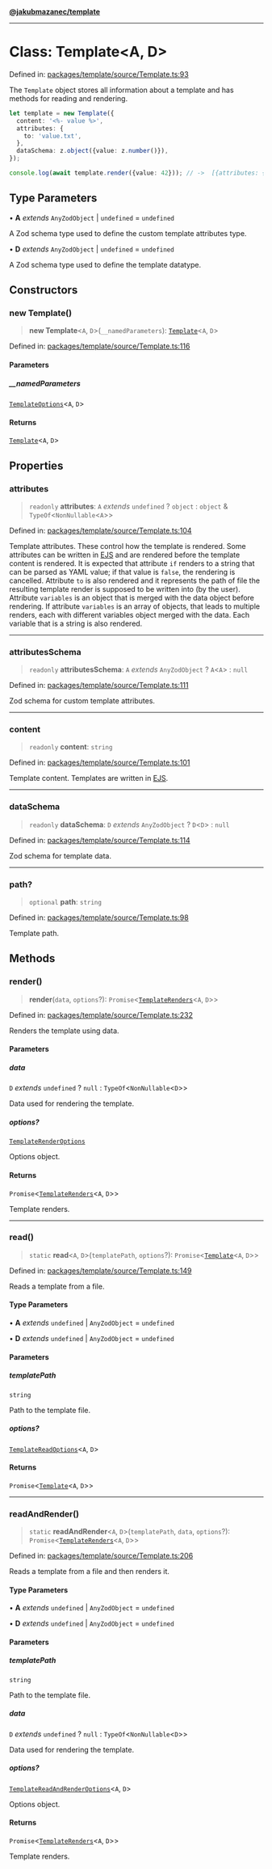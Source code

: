 [**@jakubmazanec/template**](../README.md)

---

# Class: Template\<A, D\>

Defined in:
[packages/template/source/Template.ts:93](https://github.com/jakubmazanec/tools/blob/4a8f82fa13ce52bb52e412e9ac98b543cce14fc2/packages/template/source/Template.ts#L93)

The `Template` object stores all information about a template and has methods for reading and
rendering.

```TypeScript
let template = new Template({
  content: '<%- value %>',
  attributes: {
    to: 'value.txt',
  },
  dataSchema: z.object({value: z.number()}),
});

console.log(await template.render({value: 42})); // ->  [{attributes: {to: 'value.txt'}, data: {value: 42}, content: '42'}]
```

## Type Parameters

• **A** _extends_ `AnyZodObject` \| `undefined` = `undefined`

A Zod schema type used to define the custom template attributes type.

• **D** _extends_ `AnyZodObject` \| `undefined` = `undefined`

A Zod schema type used to define the template datatype.

## Constructors

### new Template()

> **new Template**\<`A`, `D`\>(`__namedParameters`): [`Template`](Template.md)\<`A`, `D`\>

Defined in:
[packages/template/source/Template.ts:116](https://github.com/jakubmazanec/tools/blob/4a8f82fa13ce52bb52e412e9ac98b543cce14fc2/packages/template/source/Template.ts#L116)

#### Parameters

##### \_\_namedParameters

[`TemplateOptions`](../type-aliases/TemplateOptions.md)\<`A`, `D`\>

#### Returns

[`Template`](Template.md)\<`A`, `D`\>

## Properties

### attributes

> `readonly` **attributes**: `A` _extends_ `undefined` ? `object` : `object` &
> `TypeOf`\<`NonNullable`\<`A`\>\>

Defined in:
[packages/template/source/Template.ts:104](https://github.com/jakubmazanec/tools/blob/4a8f82fa13ce52bb52e412e9ac98b543cce14fc2/packages/template/source/Template.ts#L104)

Template attributes. These control how the template is rendered. Some attributes can be written in
[EJS](https://ejs.co/) and are rendered before the template content is rendered. It is expected that
attribute `if` renders to a string that can be parsed as YAML value; if that value is `false`, the
rendering is cancelled. Attribute `to` is also rendered and it represents the path of file the
resulting template render is supposed to be written into (by the user). Attribute `variables` is an
object that is merged with the data object before rendering. If attribute `variables` is an array of
objects, that leads to multiple renders, each with different variables object merged with the data.
Each variable that is a string is also rendered.

---

### attributesSchema

> `readonly` **attributesSchema**: `A` _extends_ `AnyZodObject` ? `A`\<`A`\> : `null`

Defined in:
[packages/template/source/Template.ts:111](https://github.com/jakubmazanec/tools/blob/4a8f82fa13ce52bb52e412e9ac98b543cce14fc2/packages/template/source/Template.ts#L111)

Zod schema for custom template attributes.

---

### content

> `readonly` **content**: `string`

Defined in:
[packages/template/source/Template.ts:101](https://github.com/jakubmazanec/tools/blob/4a8f82fa13ce52bb52e412e9ac98b543cce14fc2/packages/template/source/Template.ts#L101)

Template content. Templates are written in [EJS](https://ejs.co/).

---

### dataSchema

> `readonly` **dataSchema**: `D` _extends_ `AnyZodObject` ? `D`\<`D`\> : `null`

Defined in:
[packages/template/source/Template.ts:114](https://github.com/jakubmazanec/tools/blob/4a8f82fa13ce52bb52e412e9ac98b543cce14fc2/packages/template/source/Template.ts#L114)

Zod schema for template data.

---

### path?

> `optional` **path**: `string`

Defined in:
[packages/template/source/Template.ts:98](https://github.com/jakubmazanec/tools/blob/4a8f82fa13ce52bb52e412e9ac98b543cce14fc2/packages/template/source/Template.ts#L98)

Template path.

## Methods

### render()

> **render**(`data`, `options`?):
> `Promise`\<[`TemplateRenders`](../type-aliases/TemplateRenders.md)\<`A`, `D`\>\>

Defined in:
[packages/template/source/Template.ts:232](https://github.com/jakubmazanec/tools/blob/4a8f82fa13ce52bb52e412e9ac98b543cce14fc2/packages/template/source/Template.ts#L232)

Renders the template using data.

#### Parameters

##### data

`D` _extends_ `undefined` ? `null` : `TypeOf`\<`NonNullable`\<`D`\>\>

Data used for rendering the template.

##### options?

[`TemplateRenderOptions`](../type-aliases/TemplateRenderOptions.md)

Options object.

#### Returns

`Promise`\<[`TemplateRenders`](../type-aliases/TemplateRenders.md)\<`A`, `D`\>\>

Template renders.

---

### read()

> `static` **read**\<`A`, `D`\>(`templatePath`, `options`?):
> `Promise`\<[`Template`](Template.md)\<`A`, `D`\>\>

Defined in:
[packages/template/source/Template.ts:149](https://github.com/jakubmazanec/tools/blob/4a8f82fa13ce52bb52e412e9ac98b543cce14fc2/packages/template/source/Template.ts#L149)

Reads a template from a file.

#### Type Parameters

• **A** _extends_ `undefined` \| `AnyZodObject` = `undefined`

• **D** _extends_ `undefined` \| `AnyZodObject` = `undefined`

#### Parameters

##### templatePath

`string`

Path to the template file.

##### options?

[`TemplateReadOptions`](../type-aliases/TemplateReadOptions.md)\<`A`, `D`\>

#### Returns

`Promise`\<[`Template`](Template.md)\<`A`, `D`\>\>

---

### readAndRender()

> `static` **readAndRender**\<`A`, `D`\>(`templatePath`, `data`, `options`?):
> `Promise`\<[`TemplateRenders`](../type-aliases/TemplateRenders.md)\<`A`, `D`\>\>

Defined in:
[packages/template/source/Template.ts:206](https://github.com/jakubmazanec/tools/blob/4a8f82fa13ce52bb52e412e9ac98b543cce14fc2/packages/template/source/Template.ts#L206)

Reads a template from a file and then renders it.

#### Type Parameters

• **A** _extends_ `undefined` \| `AnyZodObject` = `undefined`

• **D** _extends_ `undefined` \| `AnyZodObject` = `undefined`

#### Parameters

##### templatePath

`string`

Path to the template file.

##### data

`D` _extends_ `undefined` ? `null` : `TypeOf`\<`NonNullable`\<`D`\>\>

Data used for rendering the template.

##### options?

[`TemplateReadAndRenderOptions`](../type-aliases/TemplateReadAndRenderOptions.md)\<`A`, `D`\>

Options object.

#### Returns

`Promise`\<[`TemplateRenders`](../type-aliases/TemplateRenders.md)\<`A`, `D`\>\>

Template renders.
